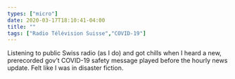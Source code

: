 ```yaml
---
types: ["micro"]
date: 2020-03-17T18:10:41-04:00
title: ""
tags: ["Radio Télévision Suisse","COVID-19"]
---
```

Listening to public Swiss radio (as I do) and got chills when I heard a new, prerecorded gov’t COVID-19 safety message played before the hourly news update. Felt like I was in disaster fiction.
